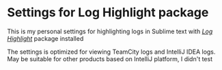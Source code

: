 # Settings for Log Highlight package
This is my personal settings for highlighting logs in Sublime text with [_Log Highlight_](https://packagecontrol.io/packages/Log%20Highlight) package installed

The settings is optimized for viewing TeamCity logs and IntelliJ IDEA logs. 
May be suitable for other products based on IntelliJ platform, I didn't test
